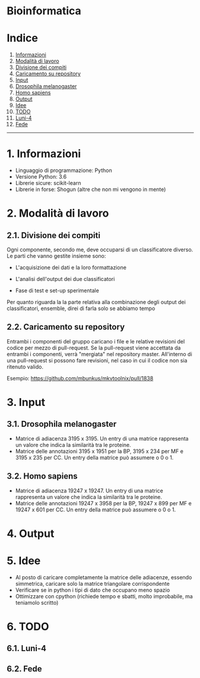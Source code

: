 Bioinformatica
================

# Indice

1. [Informazioni](#1-informazioni)
2. [Modalità di lavoro](#2-modalità-di-lavoro)
  1. [Divisione dei compiti](#21-divisione-dei-compiti)
  2. [Caricamento su repository](#22-caricamento-su-repository)
3. [Input](#3-input)
  1. [Drosophila melanogaster](#31-drosophila-melanogaster)
  2. [Homo sapiens](#32-homo-sapiens)
4. [Output](#4-output)
5. [Idee](#5-idee)
6. [TODO](#6-TODO)
  1. [Luni-4](#61-luni-4)
  2. [Fede](#62-fede)

-----------------

# 1. Informazioni

- Linguaggio di programmazione: Python
- Versione Python: 3.6
- Librerie sicure: scikit-learn
- Librerie in forse: Shogun (altre che non mi vengono in mente)

# 2. Modalità di lavoro

## 2.1. Divisione dei compiti

Ogni componente, secondo me, deve occuparsi di un classificatore diverso. Le parti che vanno gestite insieme sono:

- L'acquisizione dei dati e la loro formattazione

- L'analisi dell'output dei due classificatori

- Fase di test e set-up sperimentale

Per quanto riguarda la la parte relativa alla combinazione degli output dei classificatori, ensemble, direi di farla solo se abbiamo tempo

## 2.2. Caricamento su repository

Entrambi i componenti del gruppo caricano i file e le relative revisioni del codice per mezzo di pull-request. 
Se la pull-request viene accettata da entrambi i componenti, verrà "mergiata" nel repository master.
All'interno di una pull-request si possono fare revisioni, nel caso in cui il codice non sia ritenuto valido.

Esempio: https://github.com/mbunkus/mkvtoolnix/pull/1838

# 3. Input

## 3.1. Drosophila melanogaster

- Matrice di adiacenza 3195 x 3195. Un entry di una matrice rappresenta un valore che indica la similarità tra le proteine.
- Matrice delle annotazioni 3195 x 1951 per la BP, 3195 x 234 per MF e 3195 x 235 per CC. Un entry della matrice può assumere o 0 o 1.

## 3.2. Homo sapiens

- Matrice di adiacenza 19247 x 19247. Un entry di una matrice rappresenta un valore che indica la similarità tra le proteine.
- Matrice delle annotazioni 19247 x 3958 per la BP, 19247 x 899 per MF e 19247 x 601 per CC. Un entry della matrice può assumere o 0 o 1.

# 4. Output


# 5. Idee

- Al posto di caricare completamente la matrice delle adiacenze, essendo simmetrica, caricare solo la matrice triangolare corrispondente
- Verificare se in python i tipi di dato che occupano meno spazio
- Ottimizzare con cpython (richiede tempo e sbatti, molto improbabile, ma teniamolo scritto)  


# 6. TODO

## 6.1. Luni-4


## 6.2. Fede 



 





